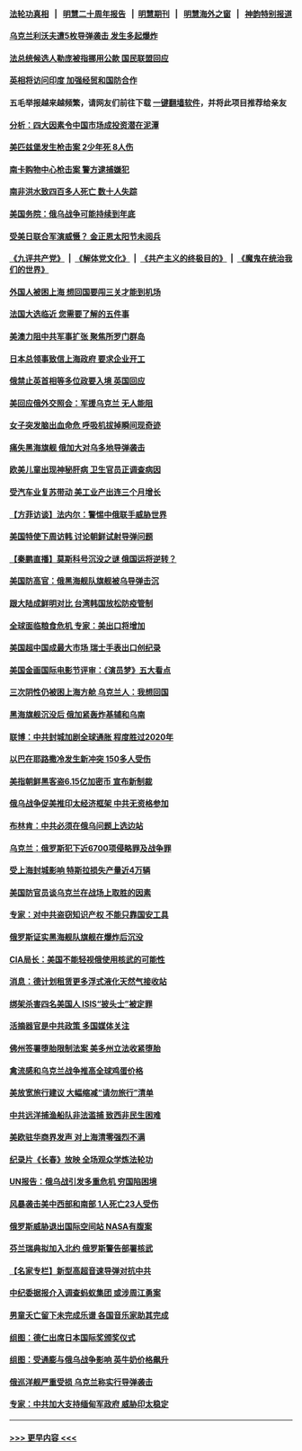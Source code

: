 #### [法轮功真相](https://github.com/gfw-breaker/truth/blob/master/README.md?t=0) &nbsp;&nbsp;|&nbsp;&nbsp; [明慧二十周年报告](https://github.com/gfw-breaker/mh-reports/blob/master/README.md?t=0) &nbsp;&nbsp;|&nbsp;&nbsp;[明慧期刊](https://github.com/gfw-breaker/mh-qikan) &nbsp;&nbsp;|&nbsp;&nbsp; [明慧海外之窗](https://github.com/gfw-breaker/mh-news/blob/master/README.md?t=0) &nbsp;&nbsp;|&nbsp;&nbsp; [神韵特别报道](https://github.com/gfw-breaker/mh-news/blob/master/shenyun.md?t=0)
#### [乌克兰利沃夫遭5枚导弹袭击 发生多起爆炸](../pages/nsc418/n13714381.md?t=04181951) 
#### [法总统候选人勒庞被指挪用公款 国民联盟回应](../pages/nsc418/n13714270.md?t=04181951) 
#### [英相将访问印度 加强经贸和国防合作](../pages/nsc418/n13714134.md?t=04181951) 
#### 五毛举报越来越频繁，请网友们前往下载 [一键翻墙软件](https://github.com/gfw-breaker/ssr-accounts)，并将此项目推荐给亲友
#### [分析：四大因素令中国市场成投资潜在泥潭](../pages/nsc418/n13714048.md?t=04181951) 
#### [美匹兹堡发生枪击案 2少年死 8人伤](../pages/nsc418/n13713988.md?t=04181951) 
#### [南卡购物中心枪击案 警方逮捕嫌犯](../pages/nsc418/n13713922.md?t=04181951) 
#### [南非洪水致四百多人死亡 数十人失踪](../pages/nsc418/n13713846.md?t=04181951) 
#### [美国务院：俄乌战争可能持续到年底](../pages/nsc418/n13713894.md?t=04181951) 
#### [受美日联合军演威慑？ 金正恩太阳节未阅兵](../pages/nsc418/n13713928.md?t=04181951) 
#### [《九评共产党》](https://github.com/begood0513/9ping.md/blob/master/README.md) &nbsp;|&nbsp; [《解体党文化》](../../../../jtdwh.md/blob/master/README.md)  &nbsp;|&nbsp; [《共产主义的终极目的》](../../../../gczydzjmd.md/blob/master/README.md) &nbsp;|&nbsp; [《魔鬼在统治我们的世界》](../../../../mgztzwmdsj.md/blob/master/README.md) 
#### [外国人被困上海 想回国要闯三关才能到机场](../pages/nsc418/n13713766.md?t=04181951) 
#### [法国大选临近 您需要了解的五件事](../pages/nsc418/n13713232.md?t=04181951) 
#### [美澳力阻中共军事扩张 聚焦所罗门群岛](../pages/nsc418/n13713328.md?t=04181951) 
#### [日本总领事致信上海政府 要求企业开工](../pages/nsc418/n13713314.md?t=04181951) 
#### [俄禁止英首相等多位政要入境 英国回应](../pages/nsc418/n13713255.md?t=04181951) 
#### [美回应俄外交照会：军援乌克兰 无人能阻](../pages/nsc418/n13713168.md?t=04181951) 
#### [女子突发脑出血命危 呼吸机拔掉瞬间现奇迹](../pages/nsc418/n13713063.md?t=04181951) 
#### [痛失黑海旗舰 俄加大对乌多地导弹袭击](../pages/nsc418/n13713233.md?t=04181951) 
#### [欧美儿童出现神秘肝病 卫生官员正调查病因](../pages/nsc418/n13713042.md?t=04181951) 
#### [受汽车业复苏带动 美工业产出连三个月增长](../pages/nsc418/n13712990.md?t=04181951) 
#### [【方菲访谈】法内尔：警惕中俄联手威胁世界](../pages/nsc418/n13712693.md?t=04181951) 
#### [美国特使下周访韩 讨论朝鲜试射导弹问题](../pages/nsc418/n13712694.md?t=04181951) 
#### [【秦鹏直播】莫斯科号沉没之谜 俄国运将逆转？](../pages/nsc418/n13712739.md?t=04181951) 
#### [美国防高官：俄黑海舰队旗舰被乌导弹击沉](../pages/nsc418/n13712708.md?t=04181951) 
#### [跟大陆成鲜明对比 台湾韩国放松防疫管制](../pages/nsc418/n13712489.md?t=04181951) 
#### [全球面临粮食危机 专家：美出口将增加](../pages/nsc418/n13711054.md?t=04181951) 
#### [美国超中国成最大市场 瑞士手表出口创纪录](../pages/nsc418/n13712600.md?t=04181951) 
#### [美国金画国际电影节评审：《演员梦》五大看点](../pages/nsc418/n13710351.md?t=04181951) 
#### [三次阴性仍被困上海方舱 乌克兰人：我想回国](../pages/nsc418/n13712569.md?t=04181951) 
#### [黑海旗舰沉没后 俄加紧轰炸基辅和乌南](../pages/nsc418/n13712367.md?t=04181951) 
#### [联博：中共封城加剧全球通胀 程度胜过2020年](../pages/nsc418/n13712560.md?t=04181951) 
#### [以巴在耶路撒冷发生新冲突 150多人受伤](../pages/nsc418/n13712542.md?t=04181951) 
#### [美指朝鲜黑客盗6.15亿加密币 宣布新制裁](../pages/nsc418/n13712532.md?t=04181951) 
#### [俄乌战争促美推印太经济框架 中共无资格参加](../pages/nsc418/n13712540.md?t=04181951) 
#### [布林肯：中共必须在俄乌问题上选边站](../pages/nsc418/n13712338.md?t=04181951) 
#### [乌克兰：俄罗斯犯下近6700项侵略罪及战争罪](../pages/nsc418/n13712293.md?t=04181951) 
#### [受上海封城影响 特斯拉损失产量近4万辆](../pages/nsc418/n13712184.md?t=04181951) 
#### [美国防官员谈乌克兰在战场上取胜的因素](../pages/nsc418/n13712225.md?t=04181951) 
#### [专家：对中共盗窃知识产权 不能只靠国安工具](../pages/nsc418/n13712088.md?t=04181951) 
#### [俄罗斯证实黑海舰队旗舰在爆炸后沉没](../pages/nsc418/n13711974.md?t=04181951) 
#### [CIA局长：美国不能轻视俄使用核武的可能性](../pages/nsc418/n13711964.md?t=04181951) 
#### [消息：德计划租赁更多浮式液化天然气接收站](../pages/nsc418/n13711917.md?t=04181951) 
#### [绑架杀害四名美国人 ISIS“披头士”被定罪](../pages/nsc418/n13711954.md?t=04181951) 
#### [活摘器官是中共政策 多国媒体关注](../pages/nsc418/n13708476.md?t=04181951) 
#### [佛州签署堕胎限制法案 美多州立法收紧堕胎](../pages/nsc418/n13711854.md?t=04181951) 
#### [禽流感和乌克兰战争推高全球鸡蛋价格](../pages/nsc418/n13711742.md?t=04181951) 
#### [美放宽旅行建议 大幅缩减“请勿旅行”清单](../pages/nsc418/n13711790.md?t=04181951) 
#### [中共远洋捕渔船队非法滥捕 致西非民生困难](../pages/nsc418/n13711837.md?t=04181951) 
#### [美欧驻华商界发声 对上海清零强烈不满](../pages/nsc418/n13711826.md?t=04181951) 
#### [纪录片《长春》放映 全场观众学炼法轮功](../pages/nsc418/n13710947.md?t=04181951) 
#### [UN报告：俄乌战引发多重危机 穷国陷困境](../pages/nsc418/n13711588.md?t=04181951) 
#### [风暴袭击美中西部和南部 1人死亡23人受伤](../pages/nsc418/n13711701.md?t=04181951) 
#### [俄罗斯威胁退出国际空间站 NASA有腹案](../pages/nsc418/n13711750.md?t=04181951) 
#### [芬兰瑞典拟加入北约 俄罗斯警告部署核武](../pages/nsc418/n13711672.md?t=04181951) 
#### [【名家专栏】新型高超音速导弹对抗中共](../pages/nsc418/n13711640.md?t=04181951) 
#### [中纪委据报介入调查蚂蚁集团 或涉周江勇案](../pages/nsc418/n13711589.md?t=04181951) 
#### [男童夭亡留下未完成乐谱 各国音乐家助其完成](../pages/nsc418/n13711304.md?t=04181951) 
#### [组图：德仁出席日本国际奖颁奖仪式](../pages/nsc418/n13711413.md?t=04181951) 
#### [组图：受通膨与俄乌战争影响 英牛奶价格飙升](../pages/nsc418/n13711355.md?t=04181951) 
#### [俄巡洋舰严重受损 乌克兰称实行导弹袭击](../pages/nsc418/n13711386.md?t=04181951) 
#### [专家：中共加大支持缅甸军政府 威胁印太稳定](../pages/nsc418/n13711268.md?t=04181951) 

----
#### [ >>> 更早内容 <<< ](../indexes/nsc418-earlier.md)

